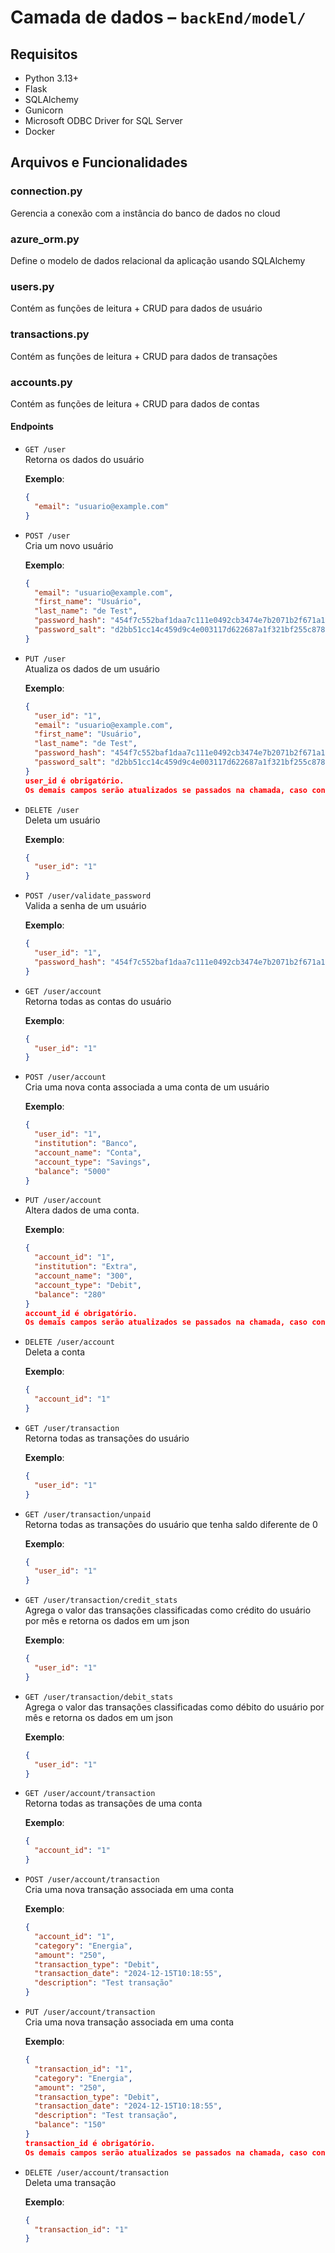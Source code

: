 # Camada de dados – `backEnd/model/`
## Requisitos

- Python 3.13+
- Flask
- SQLAlchemy
- Gunicorn
- Microsoft ODBC Driver for SQL Server
- Docker

## Arquivos e Funcionalidades

### connection.py
Gerencia a conexão com a instância do banco de dados no cloud

### azure_orm.py
Define o modelo de dados relacional da aplicação usando SQLAlchemy

### users.py
Contém as funções de leitura + CRUD para dados de usuário

### transactions.py
Contém as funções de leitura + CRUD para dados de transações

### accounts.py
Contém as funções de leitura + CRUD para dados de contas

#### Endpoints

- `GET /user`  
  Retorna os dados do usuário

  **Exemplo**:
  ```json
  {
    "email": "usuario@example.com"
  }
- `POST /user`  
  Cria um novo usuário

  **Exemplo**:
  ```json
  {
    "email": "usuario@example.com",
    "first_name": "Usuário",
    "last_name": "de Test",
    "password_hash": "454f7c552baf1daa7c111e0492cb3474e7b2071b2f671a18c845b853ebd8f94b",
    "password_salt": "d2bb51cc14c459d9c4e003117d622687a1f321bf255c87844a437522d0c522d0"
  }
- `PUT /user`  
  Atualiza os dados de um usuário

  **Exemplo**:
  ```json
  {
    "user_id": "1",
    "email": "usuario@example.com",
    "first_name": "Usuário",
    "last_name": "de Test",
    "password_hash": "454f7c552baf1daa7c111e0492cb3474e7b2071b2f671a18c845b853ebd8f94b",
    "password_salt": "d2bb51cc14c459d9c4e003117d622687a1f321bf255c87844a437522d0c522d0"
  }
  user_id é obrigatório. 
  Os demais campos serão atualizados se passados na chamada, caso contrário será mantido o valor salvo.
- `DELETE /user`  
  Deleta um usuário

  **Exemplo**:
  ```json
  {
    "user_id": "1"
  }
- `POST /user/validate_password`  
  Valida a senha de um usuário

  **Exemplo**:
  ```json
  {
    "user_id": "1",
    "password_hash": "454f7c552baf1daa7c111e0492cb3474e7b2071b2f671a18c845b853ebd8f94b"
  }
- `GET /user/account`  
  Retorna todas as contas do usuário

  **Exemplo**:
  ```json
  {
    "user_id": "1"
  }
- `POST /user/account`  
  Cria uma nova conta associada a uma conta de um usuário

  **Exemplo**:
  ```json
  {
    "user_id": "1", 
    "institution": "Banco", 
    "account_name": "Conta", 
    "account_type": "Savings", 
    "balance": "5000"
  }
- `PUT /user/account`  
  Altera dados de uma conta.
  
  **Exemplo**:
  ```json
  {
    "account_id": "1",
    "institution": "Extra",
    "account_name": "300",
    "account_type": "Debit",
    "balance": "280"
  }
  account_id é obrigatório. 
  Os demais campos serão atualizados se passados na chamada, caso contrário será mantido o valor salvo.
- `DELETE /user/account`  
  Deleta a conta
  
  **Exemplo**:
  ```json
  {
    "account_id": "1"
  }
- `GET /user/transaction`  
  Retorna todas as transações do usuário
  
  **Exemplo**:
  ```json
  {
    "user_id": "1"
  }
- `GET /user/transaction/unpaid`  
  Retorna todas as transações do usuário que tenha saldo diferente de 0
  
  **Exemplo**:
  ```json
  {
    "user_id": "1"
  }
- `GET /user/transaction/credit_stats`  
  Agrega o valor das transações classificadas como crédito do usuário por mês e retorna os dados em um json
  
  **Exemplo**:
  ```json
  {
    "user_id": "1"
  }
- `GET /user/transaction/debit_stats`  
  Agrega o valor das transações classificadas como débito do usuário por mês e retorna os dados em um json
  
  **Exemplo**:
  ```json
  {
    "user_id": "1"
  }
- `GET /user/account/transaction`  
  Retorna todas as transações de uma conta
  
  **Exemplo**:
  ```json
  {
    "account_id": "1"
  }
- `POST /user/account/transaction`  
  Cria uma nova transação associada em uma conta
  
  **Exemplo**:
  ```json
  {
    "account_id": "1",
    "category": "Energia",
    "amount": "250",
    "transaction_type": "Debit",
    "transaction_date": "2024-12-15T10:18:55",
    "description": "Test transação"
  }
- `PUT /user/account/transaction`  
  Cria uma nova transação associada em uma conta
  
  **Exemplo**:
  ```json
  {
    "transaction_id": "1",
    "category": "Energia",
    "amount": "250",
    "transaction_type": "Debit",
    "transaction_date": "2024-12-15T10:18:55",
    "description": "Test transação",
    "balance": "150"
  }
  transaction_id é obrigatório. 
  Os demais campos serão atualizados se passados na chamada, caso contrário será mantido o valor salvo.
- `DELETE /user/account/transaction`  
  Deleta uma transação
  
  **Exemplo**:
  ```json
  {
    "transaction_id": "1"
  }